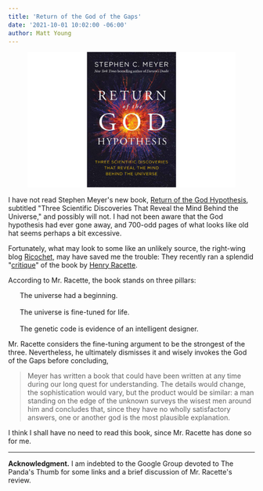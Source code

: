 ```yaml
---
title: 'Return of the God of the Gaps'
date: '2021-10-01 10:02:00 -06:00'
author: Matt Young
---
```

<figure>
<img src="/uploads/2021/Meyer_God_Hypothesis_Cover.jpg" alt="Book cover"/>

<figcaption><a href=" "><i> </i></a>
</figcaption>
</figure>

I have not read Stephen Meyer's new book, <a href="https://www.amazon.com/dp/B07G122JJN/">Return of the God Hypothesis</a>, subtitled "Three Scientific Discoveries That Reveal the Mind Behind the Universe," and possibly will not. I had not been aware that the God hypothesis had ever gone away, and 700-odd pages of what looks like old hat seems perhaps a bit excessive.

Fortunately, what may look to some like an unlikely source, the right-wing blog <a href="https://en.wikipedia.org/wiki/Ricochet_(website)">Ricochet</a>, may have saved me the trouble: They recently ran a splendid "<a href="https://ricochet.com/1059644/stephen-meyers-return-of-the-god-hypothesis/">critique</a>" of the book by <a href="https://poddtoppen.se/podcast/1535406429/clearer-thinking-with-spencer-greenberg/liberalism-and-conservatism-with-cassandra-xia-and-hank-racette">Henry Racette</a>.

According to Mr. Racette, the book stands on three pillars:

<!--more-->

<ol>
<lis>The universe had a beginning.</lis><br/><br/>
<lis>The universe is fine-tuned for life.</lis><br/><br/>
  <lis>The genetic code is evidence of an intelligent designer. </lis>
</ol>

Mr. Racette considers the fine-tuning argument to be the strongest of the three. Nevertheless, he ultimately dismisses it and wisely invokes the God of the Gaps before concluding,

<blockquote>Meyer has written a book that could have been written at any time during our long quest for understanding. The details would change, the sophistication would vary, but the product would be similar: a man standing on the edge of the unknown surveys the wisest men around him and concludes that, since they have no wholly satisfactory answers, one or another god is the most plausible explanation.</blockquote>

I think I shall have no need to read this book, since Mr. Racette has done so for me.

-----

**Acknowledgment.** I am indebted to the Google Group devoted to The Panda's Thumb for some links and a brief discussion of Mr. Racette's review.
